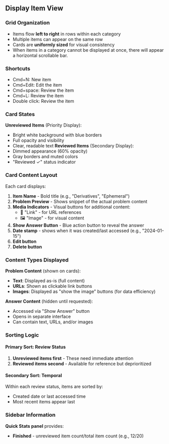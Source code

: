 ## Display Item View

### Grid Organization
- Items flow **left to right** in rows within each category
- Multiple items can appear on the same row
- Cards are **uniformly sized** for visual consistency
- When items in a category cannot be displayed at once, there will appear a horizontal scrollable bar.

### Shortcuts
- Cmd+N: New item
- Cmd+Edit: Edit the item
- Cmd+space: Review the item
- Cmd+L: Review the item
- Double click: Review the item

### Card States
**Unreviewed Items** (Priority Display):
- Bright white background with blue borders
- Full opacity and visibility
- Clear, readable text
**Reviewed Items** (Secondary Display):
- Dimmed appearance (60% opacity)
- Gray borders and muted colors
- "Reviewed ✓" status indicator

### Card Content Layout
Each card displays:
1. **Item Name** - Bold title (e.g., "Derivatives", "Ephemeral")
2. **Problem Preview** - Shows snippet of the actual problem content
3. **Media Indicators** - Visual buttons for additional content:
    - 📎 "Link" - for URL references
    - 🖼️ "Image" - for visual content
4. **Show Answer Button** - Blue action button to reveal the answer
5. **Date stamp** - shows when it was created/last accessed (e.g., "2024-01-15")
6. **Edit button**
7. **Delete button**

### Content Types Displayed

**Problem Content** (shown on cards):
- **Text**: Displayed as-is (full content)
- **URLs**: Shown as clickable link buttons
- **Images**: Displayed as "show the image" buttons (for data efficiency)

**Answer Content** (hidden until requested):
- Accessed via "Show Answer" button
- Opens in separate interface
- Can contain text, URLs, and/or images

### Sorting Logic

#### Primary Sort: Review Status

1. **Unreviewed items first** - These need immediate attention
2. **Reviewed items second** - Available for reference but deprioritized

#### Secondary Sort: Temporal

Within each review status, items are sorted by:
- Created date or last accessed time
- Most recent items appear last

### Sidebar Information

**Quick Stats panel** provides:
- **Finished** - unreviewed item count/total item count (e.g., 12/20)
